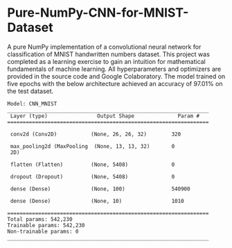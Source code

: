 # Pure-NumPy-CNN-for-MNIST-Dataset

A pure NumPy implementation of a convolutional neural network for classification of MNIST handwritten numbers dataset. This project was completed as a learning exercise to gain an intuition for mathematical fundamentals of machine learning. All hyperparameters and optimizers are provided in the source code and Google Colaboratory. The model trained on five epochs with the below architecture achieved an accuracy of 97.01% on the test dataset. 

```
Model: CNN_MNIST
_________________________________________________________________
 Layer (type)                Output Shape              Param #   
=================================================================
 
 conv2d (Conv2D)           (None, 26, 26, 32)        320       
                                                                 
 max_pooling2d (MaxPooling  (None, 13, 13, 32)       0         
 2D)                                                             
                                                                 
 flatten (Flatten)         (None, 5408)              0         

 dropout (Dropout)         (None, 5408)              0
                                                                 
 dense (Dense)             (None, 100)               540900    
                                                                 
 dense (Dense)             (None, 10)                1010      
                                                                 
=================================================================
Total params: 542,230
Trainable params: 542,230
Non-trainable params: 0
_________________________________________________________________
```
